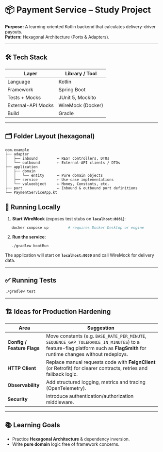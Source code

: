 # 📦 Payment Service – Study Project

**Purpose:** A learning‐oriented Kotlin backend that calculates delivery–driver payouts.  
**Pattern:** Hexagonal Architecture (Ports & Adapters).

---

## 🛠 Tech Stack
| Layer                | Library / Tool |
|----------------------|----------------|
| Language             | Kotlin         |
| Framework            | Spring Boot    |
| Tests + Mocks        | JUnit 5, Mockito |
| External-API Mocks   | WireMock (Docker) |
| Build                | Gradle         |

---

## 🗂 Folder Layout (hexagonal)

```text
com.example
├── adapter
│   ├── inbound         ← REST controllers, DTOs
│   └── outbound        ← External‐API clients / DTOs
├── application
│   ├── domain
│   │   └── entity      ← Pure domain objects
│   ├── service         ← Use-case implementations
│   └── valueobject     ← Money, Constants, etc.
├── port                ← Inbound & outbound port definitions
└── PaymentServiceApp.kt
```


## 🚀 Running Locally

1. **Start WireMock** (exposes test stubs on **`localhost:8081`**):

```bash
   docker compose up         # requires Docker Desktop or engine
```

2. **Run the service**:

```bash
   ./gradlew bootRun
```

The application will start on **`localhost:8080`** and call WireMock for delivery data.

---

## ✅ Running Tests

```bash
./gradlew test
```
---

## 🏗 Ideas for Production Hardening

| Area                       | Suggestion                                                                                                                                                                |
| -------------------------- |---------------------------------------------------------------------------------------------------------------------------------------------------------------------------|
| **Config / Feature Flags** | Move constants (e.g. `BASE_RATE_PER_MINUTE`, `SEQUENCE_GAP_TOLERANCE_IN_MINUTES`) to a feature-flag platform such as **FlagSmith** for runtime changes without redeploys. |
| **HTTP Client**            | Replace manual requests code with **FeignClient** (or Retrofit) for clearer contracts, retries and fallback logic.                                                        |
| **Observability**          | Add structured logging, metrics and tracing (OpenTelemetry).                                                                                                              |
| **Security**               | Introduce authentication/authorization middleware.                                                                                                                        |

---

## 📚 Learning Goals

* Practice **Hexagonal Architecture** & dependency inversion.
* Write **pure domain** logic free of framework concerns.
